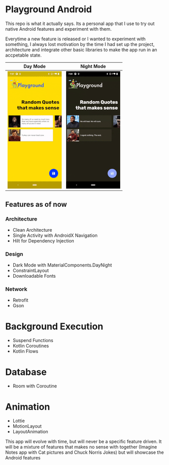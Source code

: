 # Playground Android

This repo is what it actually says. Its a personal app that I use to try out native Android features and experiment with them.

Everytime a new feature is released or I wanted to experiment with something, I always lost motivation by the time I had set up the project, architecture and integrate other basic libraries to make the app run in an accpetable state.

Day Mode                   |  Night Mode
:-------------------------:|:-------------------------:
![](https://github.com/suchoX/PlaygroundAndroid/blob/master/screens/day_mode.gif)  |  ![](https://github.com/suchoX/PlaygroundAndroid/blob/master/screens/night_mode.gif)

## Features as of now

### Architecture
- Clean Architecture
- Single Activity with AndroidX Navigation
- Hilt for Dependency Injection

### Design
- Dark Mode with MaterialComponents.DayNight
- ConstraintLayout
- Downloadable Fonts

### Network
- Retrofit
- Gson

# Background Execution
- Suspend Functions
- Kotlin Coroutines
- Kotlin Flows

# Database
- Room with Coroutine

# Animation
- Lottie
- MotionLayout
- LayoutAnimation


This app will evolve with time, but will never be a specific feature driven. It will be a mixture of features that makes no sense with together (Imagine Notes app with Cat pictures and Chuck Norris Jokes) but will showcase the Android features